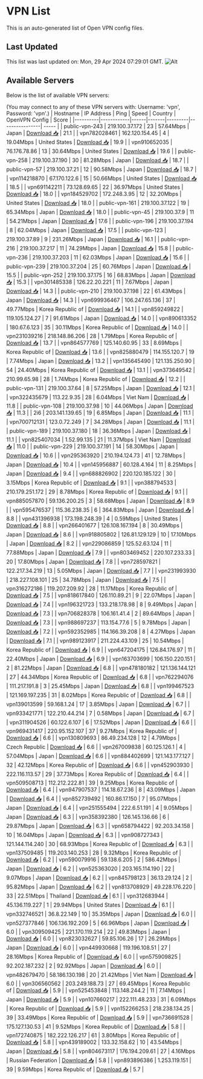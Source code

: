 # VPN List

This is an auto-generated list of Open VPN config files.

## Last Updated

This list was last updated on: Mon, 29 Apr 2024 07:29:01 GMT.
![Alt](https://repobeats.axiom.co/api/embed/186b98318ef1479477931607c1ad7d823f12451f.svg "Repobeats analytics image")

## Available Servers

Below is the list of available VPN servers:

(You may connect to any of these VPN servers with: Username: 'vpn', Password: 'vpn'.)
| Hostname | IP Address | Ping | Speed | Country | OpenVPN Config | Score |
|----------|------------|------|-------|---------|----------------| ----- |
| public-vpn-243 | 219.100.37.172 | 23 | 57.64Mbps | Japan | [Download 📥](./configs/server_0_JP.ovpn) | 21.1 |
| vpn782028461 | 162.120.154.45 | 4 | 19.04Mbps | United States | [Download 📥](./configs/server_1_US.ovpn) | 19.9 |
| vpn910652035 | 76.176.78.86 | 13 | 30.64Mbps | United States | [Download 📥](./configs/server_2_US.ovpn) | 19.6 |
| public-vpn-258 | 219.100.37.190 | 30 | 81.28Mbps | Japan | [Download 📥](./configs/server_3_JP.ovpn) | 18.7 |
| public-vpn-57 | 219.100.37.21 | 12 | 90.58Mbps | Japan | [Download 📥](./configs/server_4_JP.ovpn) | 18.7 |
| vpn114218870 | 67.170.122.6 | 15 | 50.66Mbps | United States | [Download 📥](./configs/server_5_US.ovpn) | 18.5 |
| vpn691142211 | 73.128.69.65 | 22 | 36.97Mbps | United States | [Download 📥](./configs/server_6_US.ovpn) | 18.0 |
| vpn184529702 | 172.248.3.95 | 12 | 32.20Mbps | United States | [Download 📥](./configs/server_7_US.ovpn) | 18.0 |
| public-vpn-161 | 219.100.37.122 | 19 | 65.34Mbps | Japan | [Download 📥](./configs/server_8_JP.ovpn) | 18.0 |
| public-vpn-45 | 219.100.37.9 | 11 | 54.21Mbps | Japan | [Download 📥](./configs/server_9_JP.ovpn) | 17.6 |
| public-vpn-196 | 219.100.37.194 | 8 | 62.04Mbps | Japan | [Download 📥](./configs/server_10_JP.ovpn) | 17.5 |
| public-vpn-123 | 219.100.37.89 | 9 | 231.26Mbps | Japan | [Download 📥](./configs/server_11_JP.ovpn) | 16.1 |
| public-vpn-216 | 219.100.37.217 | 11 | 74.29Mbps | Japan | [Download 📥](./configs/server_12_JP.ovpn) | 15.8 |
| public-vpn-236 | 219.100.37.203 | 11 | 62.03Mbps | Japan | [Download 📥](./configs/server_13_JP.ovpn) | 15.6 |
| public-vpn-239 | 219.100.37.204 | 25 | 60.76Mbps | Japan | [Download 📥](./configs/server_14_JP.ovpn) | 15.5 |
| public-vpn-252 | 219.100.37.175 | 16 | 68.83Mbps | Japan | [Download 📥](./configs/server_15_JP.ovpn) | 15.3 |
| vpn301485338 | 126.22.20.221 | 11 | 7.67Mbps | Japan | [Download 📥](./configs/server_16_JP.ovpn) | 14.3 |
| public-vpn-210 | 219.100.37.198 | 22 | 61.43Mbps | Japan | [Download 📥](./configs/server_17_JP.ovpn) | 14.3 |
| vpn699936467 | 106.247.65.136 | 37 | 49.77Mbps | Korea Republic of | [Download 📥](./configs/server_18_KR.ovpn) | 14.1 |
| vpn859249822 | 119.105.124.27 | 7 | 91.61Mbps | Japan | [Download 📥](./configs/server_19_JP.ovpn) | 14.0 |
| vpn890613352 | 180.67.6.123 | 35 | 30.11Mbps | Korea Republic of | [Download 📥](./configs/server_20_KR.ovpn) | 14.0 |
| vpn231039216 | 218.148.86.206 | 28 | 1.79Mbps | Korea Republic of | [Download 📥](./configs/server_21_KR.ovpn) | 13.7 |
| vpn864577769 | 125.140.60.95 | 33 | 8.69Mbps | Korea Republic of | [Download 📥](./configs/server_22_KR.ovpn) | 13.6 |
| vpn825880479 | 114.155.120.7 | 19 | 7.74Mbps | Japan | [Download 📥](./configs/server_23_JP.ovpn) | 13.2 |
| vpn135645490 | 121.135.250.90 | 54 | 24.40Mbps | Korea Republic of | [Download 📥](./configs/server_24_KR.ovpn) | 13.1 |
| vpn373649542 | 210.99.65.98 | 28 | 1.74Mbps | Korea Republic of | [Download 📥](./configs/server_25_KR.ovpn) | 12.2 |
| public-vpn-131 | 219.100.37.64 | 8 | 57.25Mbps | Japan | [Download 📥](./configs/server_26_JP.ovpn) | 12.1 |
| vpn322435679 | 113.22.9.35 | 28 | 6.04Mbps | Viet Nam | [Download 📥](./configs/server_27_VN.ovpn) | 11.8 |
| public-vpn-108 | 219.100.37.98 | 10 | 44.06Mbps | Japan | [Download 📥](./configs/server_28_JP.ovpn) | 11.3 |
| 2i6 | 203.141.139.65 | 19 | 6.85Mbps | Japan | [Download 📥](./configs/server_29_JP.ovpn) | 11.1 |
| vpn700712131 | 123.0.72.249 | 7 | 34.28Mbps | Japan | [Download 📥](./configs/server_30_JP.ovpn) | 11.1 |
| public-vpn-189 | 219.100.37.180 | 18 | 36.36Mbps | Japan | [Download 📥](./configs/server_31_JP.ovpn) | 11.1 |
| vpn825407034 | 1.52.99.135 | 21 | 11.37Mbps | Viet Nam | [Download 📥](./configs/server_32_VN.ovpn) | 11.0 |
| public-vpn-229 | 219.100.37.191 | 14 | 58.30Mbps | Japan | [Download 📥](./configs/server_33_JP.ovpn) | 10.6 |
| vpn295363920 | 210.194.124.73 | 41 | 12.78Mbps | Japan | [Download 📥](./configs/server_34_JP.ovpn) | 10.4 |
| vpn145956887 | 60.128.4.164 | 11 | 8.25Mbps | Japan | [Download 📥](./configs/server_35_JP.ovpn) | 9.4 |
| vpn688826902 | 220.120.185.122 | 30 | 3.15Mbps | Korea Republic of | [Download 📥](./configs/server_36_KR.ovpn) | 9.1 |
| vpn388794533 | 210.179.251.172 | 29 | 8.78Mbps | Korea Republic of | [Download 📥](./configs/server_37_KR.ovpn) | 9.1 |
| vpn885057870 | 59.136.200.25 | 3 | 58.68Mbps | Japan | [Download 📥](./configs/server_38_JP.ovpn) | 8.9 |
| vpn595476537 | 115.36.238.35 | 6 | 364.83Mbps | Japan | [Download 📥](./configs/server_39_JP.ovpn) | 8.8 |
| vpn431396938 | 173.198.248.39 | 4 | 0.59Mbps | United States | [Download 📥](./configs/server_40_US.ovpn) | 8.8 |
| vpn266401677 | 126.108.167.194 | 8 | 30.49Mbps | Japan | [Download 📥](./configs/server_41_JP.ovpn) | 8.6 |
| vpn918805802 | 126.81.129.129 | 10 | 17.10Mbps | Japan | [Download 📥](./configs/server_42_JP.ovpn) | 8.2 |
| vpn229086859 | 125.52.63.124 | 11 | 77.88Mbps | Japan | [Download 📥](./configs/server_43_JP.ovpn) | 7.9 |
| vpn803469452 | 220.107.233.33 | 20 | 17.80Mbps | Japan | [Download 📥](./configs/server_44_JP.ovpn) | 7.8 |
| vpn728597821 | 122.217.34.219 | 13 | 5.05Mbps | Japan | [Download 📥](./configs/server_45_JP.ovpn) | 7.7 |
| vpn231993930 | 218.227.108.101 | 25 | 34.78Mbps | Japan | [Download 📥](./configs/server_46_JP.ovpn) | 7.5 |
| vpn316272186 | 119.207.209.92 | 28 | 11.17Mbps | Korea Republic of | [Download 📥](./configs/server_47_KR.ovpn) | 7.5 |
| vpn818617840 | 126.110.89.21 | 9 | 22.07Mbps | Japan | [Download 📥](./configs/server_48_JP.ovpn) | 7.4 |
| vpn196321723 | 133.218.178.98 | 8 | 9.49Mbps | Japan | [Download 📥](./configs/server_49_JP.ovpn) | 7.3 |
| vpn706828378 | 106.161.41.4 | 2 | 89.64Mbps | Japan | [Download 📥](./configs/server_50_JP.ovpn) | 7.3 |
| vpn988697237 | 113.154.77.6 | 5 | 9.78Mbps | Japan | [Download 📥](./configs/server_51_JP.ovpn) | 7.2 |
| vpn592352985 | 114.166.39.208 | 8 | 4.27Mbps | Japan | [Download 📥](./configs/server_52_JP.ovpn) | 7.1 |
| vpn989123917 | 211.224.43.109 | 25 | 10.54Mbps | Korea Republic of | [Download 📥](./configs/server_53_KR.ovpn) | 6.9 |
| vpn647204175 | 126.84.176.97 | 11 | 22.40Mbps | Japan | [Download 📥](./configs/server_54_JP.ovpn) | 6.9 |
| vpn163703699 | 106.150.220.151 | 2 | 81.22Mbps | Japan | [Download 📥](./configs/server_55_JP.ovpn) | 6.8 |
| vpn478180182 | 121.136.144.121 | 27 | 44.34Mbps | Korea Republic of | [Download 📥](./configs/server_56_KR.ovpn) | 6.8 |
| vpn762294076 | 111.217.191.8 | 3 | 25.45Mbps | Japan | [Download 📥](./configs/server_57_JP.ovpn) | 6.8 |
| vpn199467523 | 121.169.197.235 | 31 | 8.02Mbps | Korea Republic of | [Download 📥](./configs/server_58_KR.ovpn) | 6.8 |
| vpn139013599 | 59.168.1.24 | 17 | 3.85Mbps | Japan | [Download 📥](./configs/server_59_JP.ovpn) | 6.7 |
| vpn933421771 | 122.210.44.214 | 7 | 0.58Mbps | Japan | [Download 📥](./configs/server_60_JP.ovpn) | 6.7 |
| vpn311904526 | 60.122.6.107 | 6 | 17.52Mbps | Japan | [Download 📥](./configs/server_61_JP.ovpn) | 6.6 |
| vpn969431417 | 220.95.152.107 | 37 | 9.27Mbps | Korea Republic of | [Download 📥](./configs/server_62_KR.ovpn) | 6.6 |
| vpn130809693 | 86.49.234.128 | 12 | 4.79Mbps | Czech Republic | [Download 📥](./configs/server_63_CZ.ovpn) | 6.6 |
| vpn267009838 | 60.125.126.1 | 4 | 57.04Mbps | Japan | [Download 📥](./configs/server_64_JP.ovpn) | 6.6 |
| vpn884402699 | 121.143.177.127 | 32 | 42.12Mbps | Korea Republic of | [Download 📥](./configs/server_65_KR.ovpn) | 6.6 |
| vpn452903930 | 222.116.113.57 | 29 | 37.73Mbps | Korea Republic of | [Download 📥](./configs/server_66_KR.ovpn) | 6.4 |
| vpn509508713 | 112.212.222.81 | 39 | 9.25Mbps | Korea Republic of | [Download 📥](./configs/server_67_KR.ovpn) | 6.4 |
| vpn947907537 | 114.18.67.236 | 8 | 43.09Mbps | Japan | [Download 📥](./configs/server_68_JP.ovpn) | 6.4 |
| vpn852739492 | 160.86.17.150 | 7 | 95.07Mbps | Japan | [Download 📥](./configs/server_69_JP.ovpn) | 6.4 |
| vpn251555494 | 222.6.51.191 | 4 | 9.05Mbps | Japan | [Download 📥](./configs/server_70_JP.ovpn) | 6.3 |
| vpn358392380 | 126.145.136.66 | 6 | 29.87Mbps | Japan | [Download 📥](./configs/server_71_JP.ovpn) | 6.3 |
| vpn658794422 | 92.203.34.158 | 10 | 16.04Mbps | Japan | [Download 📥](./configs/server_72_JP.ovpn) | 6.3 |
| vpn908727343 | 121.144.114.240 | 30 | 68.93Mbps | Korea Republic of | [Download 📥](./configs/server_73_KR.ovpn) | 6.3 |
| vpn137509485 | 119.203.140.253 | 28 | 9.32Mbps | Korea Republic of | [Download 📥](./configs/server_74_KR.ovpn) | 6.2 |
| vpn590079916 | 59.138.6.205 | 2 | 586.42Mbps | Japan | [Download 📥](./configs/server_75_JP.ovpn) | 6.2 |
| vpn525363020 | 203.165.114.190 | 22 | 9.07Mbps | Japan | [Download 📥](./configs/server_76_JP.ovpn) | 6.2 |
| vpn845798123 | 36.13.29.124 | 2 | 95.82Mbps | Japan | [Download 📥](./configs/server_77_JP.ovpn) | 6.2 |
| vpn813708929 | 49.228.176.220 | 33 | 22.51Mbps | Thailand | [Download 📥](./configs/server_78_TH.ovpn) | 6.1 |
| vpn312683944 | 45.136.119.227 | 1 | 29.94Mbps | United States | [Download 📥](./configs/server_79_US.ovpn) | 6.1 |
| vpn332746521 | 36.8.22.149 | 10 | 35.35Mbps | Japan | [Download 📥](./configs/server_80_JP.ovpn) | 6.0 |
| vpn527377846 | 106.136.192.209 | 5 | 66.96Mbps | Japan | [Download 📥](./configs/server_81_JP.ovpn) | 6.0 |
| vpn309509425 | 221.170.119.214 | 22 | 49.83Mbps | Japan | [Download 📥](./configs/server_82_JP.ovpn) | 6.0 |
| vpn823032627 | 59.85.106.26 | 17 | 26.29Mbps | Japan | [Download 📥](./configs/server_83_JP.ovpn) | 6.0 |
| vpn449930668 | 119.196.108.51 | 27 | 28.16Mbps | Korea Republic of | [Download 📥](./configs/server_84_KR.ovpn) | 6.0 |
| vpn575909825 | 92.202.187.232 | 2 | 92.92Mbps | Japan | [Download 📥](./configs/server_85_JP.ovpn) | 6.0 |
| vpn482679470 | 58.186.130.198 | 20 | 21.42Mbps | Viet Nam | [Download 📥](./configs/server_86_VN.ovpn) | 6.0 |
| vpn306560562 | 203.249.188.73 | 27 | 69.45Mbps | Korea Republic of | [Download 📥](./configs/server_87_KR.ovpn) | 5.9 |
| vpn525453848 | 113.148.244.2 | 11 | 7.14Mbps | Japan | [Download 📥](./configs/server_88_JP.ovpn) | 5.9 |
| vpn107660217 | 222.111.48.233 | 31 | 6.09Mbps | Korea Republic of | [Download 📥](./configs/server_89_KR.ovpn) | 5.9 |
| vpn152266253 | 218.238.134.25 | 39 | 33.49Mbps | Korea Republic of | [Download 📥](./configs/server_90_KR.ovpn) | 5.9 |
| vpn736691528 | 175.127.130.53 | 41 | 9.52Mbps | Korea Republic of | [Download 📥](./configs/server_91_KR.ovpn) | 5.8 |
| vpn172740875 | 182.222.126.217 | 61 | 3.80Mbps | Korea Republic of | [Download 📥](./configs/server_92_KR.ovpn) | 5.8 |
| vpn439189002 | 133.32.158.62 | 10 | 43.54Mbps | Japan | [Download 📥](./configs/server_93_JP.ovpn) | 5.8 |
| vpn804673117 | 176.194.209.61 | 27 | 4.16Mbps | Russian Federation | [Download 📥](./configs/server_94_RU.ovpn) | 5.8 |
| vpn893896386 | 1.253.119.151 | 39 | 9.59Mbps | Korea Republic of | [Download 📥](./configs/server_95_KR.ovpn) | 5.7 |
